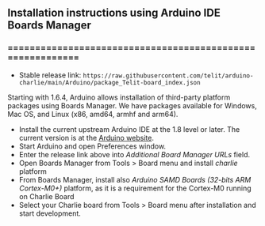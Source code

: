 ## Installation instructions using Arduino IDE Boards Manager
### ==========================================================

- Stable release link: `https://raw.githubusercontent.com/telit/arduino-charlie/main/Arduino/package_Telit-board_index.json`

Starting with 1.6.4, Arduino allows installation of third-party platform packages using Boards Manager. We have packages available for Windows, Mac OS, and Linux (x86, amd64, armhf and arm64).

- Install the current upstream Arduino IDE at the 1.8 level or later. The current version is at the [Arduino website](http://www.arduino.cc/en/main/software).
- Start Arduino and open Preferences window.
- Enter the release link above into *Additional Board Manager URLs* field. 
- Open Boards Manager from Tools > Board menu and install *charlie* platform
- From Boards Manager, install also *Arduino SAMD Boards (32-bits ARM Cortex-M0+)* platform, as it is a requirement for the Cortex-M0 running on Charlie Board
- Select your Charlie board from Tools > Board menu after installation and start development.
